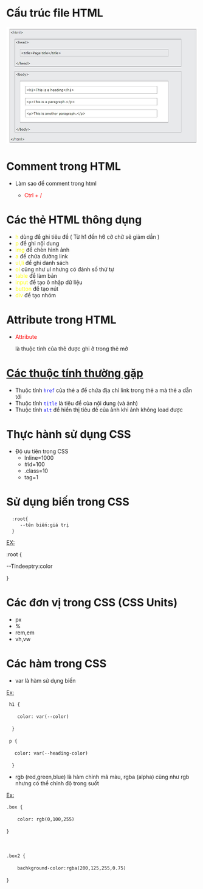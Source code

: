# Cấu trúc file HTML 
![alt](../images/cau%20truc%20html.jpg)

# Comment trong HTML 

- Làm sao để comment trong html
   
   -  <p class=ggg> Ctrl + / </p>
# Các thẻ HTML thông dụng
- <h class="the">h</h> dùng để ghi tiêu đề ( Từ h1 đến h6 cỡ chữ sẽ giảm dần )
- <h class="the">p</h> để ghi nội dung 
- <h class="the">img</h> để chèn hình ảnh 
- <h class="the">a</h> để chứa đường link
- <h class="the">ul,li</h> để ghi danh sách
- <h class="the">ol</h> cũng như ul nhưng có đánh số thứ tự
- <h class="the">table</h> để làm bản
- <h class="the">input</h> để tạo ô nhập dữ liệu
- <h class="the">button</h> để tạo nút
- <h class="the">div</h> để tạo nhóm
# Attribute trong HTML 
- <p class="ggg"> Attribute </p> là thuộc tính của thẻ được ghi ở trong thẻ mở 
<style>
   .the{
      color:yellow
   }
   .ggg{color:red
   }
   </style>
# <span style="text-decoration:underline"> Các thuộc tính thường gặp  </span>  
-  Thuộc tính <h class="att"> `href` </h> của thẻ a để chứa địa chỉ link trong thẻ a mà thẻ a dẫn tới 
-  Thuộc tính <h class="att"> `title` </h> là tiêu đề của nội dung (và ảnh)
-  Thuộc tính <h class="att"> `alt` </h> để hiển thị tiêu đề của ảnh khi ảnh không load được
<style>
   .att{
      color: blue;
   }
</style>
# Thực hành sử dụng CSS 
- Độ ưu tiên trong CSS 
  -   Inline=1000
  -   #id=100
  -   .class=10
  -   tag=1  

# Sử dụng biến trong CSS 
   
      :root{
         --tên biến:giá trị
      }

<span style="text-decoration:underline"> EX: </span>
      
:root {

   --Tindeeptry:color

}  
# Các đơn vị trong CSS (CSS Units)
- px
- %
- rem,em
- vh,vw
# Các hàm trong CSS 
- var là hàm sử dụng biến
 
 <span style="text-decoration:underline">Ex:</span>
    


     h1 {
  
        color: var(--color)

      } 

     p {
      
       color: var(--heading-color)
   
      }
- rgb (red,green,blue) là hàm chỉnh mã màu, rgba (alpha) cũng như rgb nhưng có thể chỉnh độ trong suốt
 
    
<span style="text-decoration:underline">Ex:</span>

    .box {

        color: rgb(0,100,255)

    }

    
    
    .box2 {
    
        bachkground-color:rgba(200,125,255,0.75)
    
    } 
 


